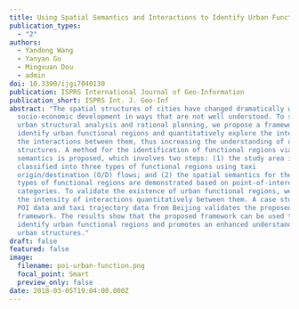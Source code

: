 ```yaml
---
title: Using Spatial Semantics and Interactions to Identify Urban Functional Regions
publication_types:
  - "2"
authors:
  - Yandong Wang
  - Yanyan Gu
  - Mingxuan Dou
  - admin
doi: 10.3390/ijgi7040130
publication: ISPRS International Journal of Geo-Information
publication_short: ISPRS Int. J. Geo-Inf
abstract: "The spatial structures of cities have changed dramatically with rapid
  socio-economic development in ways that are not well understood. To support
  urban structural analysis and rational planning, we propose a framework to
  identify urban functional regions and quantitatively explore the intensity of
  the interactions between them, thus increasing the understanding of urban
  structures. A method for the identification of functional regions via spatial
  semantics is proposed, which involves two steps: (1) the study area is
  classified into three types of functional regions using taxi
  origin/destination (O/D) flows; and (2) the spatial semantics for the three
  types of functional regions are demonstrated based on point-of-interest (POI)
  categories. To validate the existence of urban functional regions, we explored
  the intensity of interactions quantitatively between them. A case study using
  POI data and taxi trajectory data from Beijing validates the proposed
  framework. The results show that the proposed framework can be used to
  identify urban functional regions and promotes an enhanced understanding of
  urban structures."
draft: false
featured: false
image:
  filename: poi-urban-function.png
  focal_point: Smart
  preview_only: false
date: 2018-03-05T19:04:00.000Z
---
```

